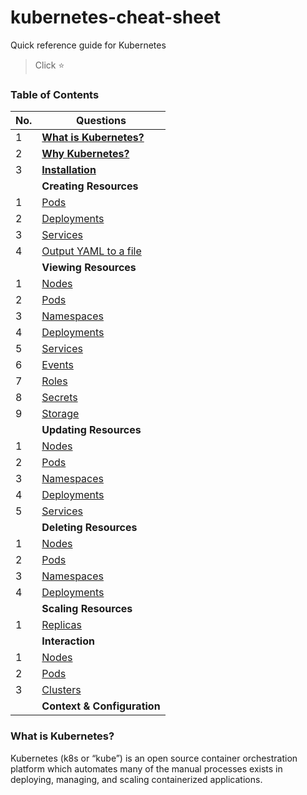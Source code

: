 # kubernetes-cheat-sheet
Quick reference guide for Kubernetes

> Click :star:

### Table of Contents

| No. | Questions |
|---- | ---------
|1  | [**What is Kubernetes?**](#what-is-kubernetes) |
|2  | [**Why Kubernetes?**](#why-kubernetes)|
|3  | [**Installation**](#installation) |
|   | **Creating Resources** |
|1  | [Pods](#pods) |
|2  | [Deployments](#deployments)|
|3  | [Services](#Services) |
|4  | [Output YAML to a file](#)|
|   | **Viewing Resources** |
|1  | [Nodes](#nodes)|
|2  | [Pods](#pods) |
|3  | [Namespaces](#namespaces)|
|4  | [Deployments](#deployments)|
|5  | [Services](#Services) |
|6  | [Events](#nodes)|
|7  | [Roles](#pods) |
|8  | [Secrets](#namespaces)|
|9  | [Storage](#deployments)|
|   | **Updating Resources** |
|1  | [Nodes](#nodes)|
|2  | [Pods](#pods) |
|3  | [Namespaces](#namespaces)|
|4  | [Deployments](#deployments)|
|5  | [Services](#Services) |
|   | **Deleting Resources** |
|1  | [Nodes](#nodes)|
|2  | [Pods](#pods) |
|3  | [Namespaces](#namespaces)|
|4  | [Deployments](#deployments)|
|   | **Scaling Resources** |
|1  | [Replicas](#replicas) |
|   | **Interaction** |
|1  | [Nodes](#nodes)|
|2  | [Pods](#pods) |
|3  | [Clusters](#namespaces)|
|   | **Context & Configuration** |

### What is Kubernetes?

Kubernetes (k8s or “kube”) is an open source container orchestration platform which automates many of the manual processes exists in deploying, managing, and scaling containerized applications.

